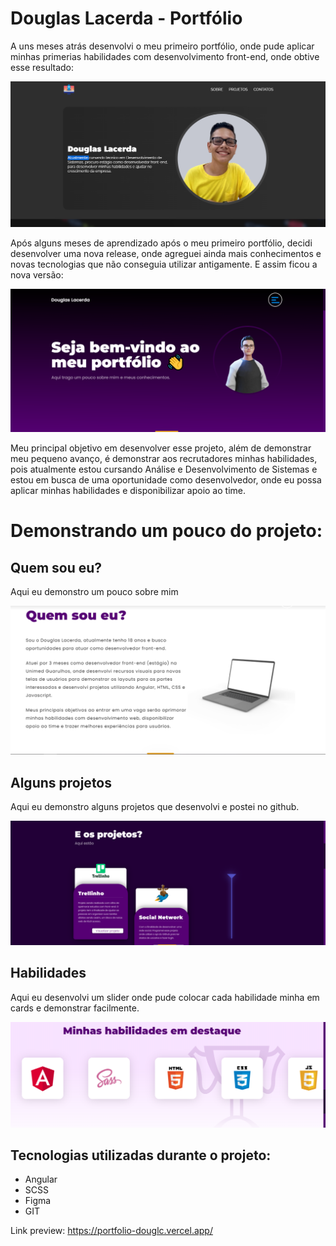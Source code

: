 # Douglas Lacerda - Portfólio
A uns meses atrás desenvolvi o meu primeiro portfólio, onde pude aplicar minhas primerias habilidades com desenvolvimento front-end, onde obtive esse resultado:

![Screenshot](./src/assets/img/readme/primary.png)

Após alguns meses de aprendizado após o meu primeiro portfólio, decidi desenvolver uma nova release, onde agreguei ainda mais conhecimentos e novas tecnologias que não conseguia utilizar antigamente. E assim ficou a nova versão:

![Screenshot](./src/assets/img/readme/new.png)

Meu principal objetivo em desenvolver esse projeto, além de demonstrar meu pequeno avanço, é demonstrar aos recrutadores minhas habilidades, pois atualmente estou cursando Análise e Desenvolvimento de Sistemas e estou em busca de uma oportunidade como desenvolvedor, onde eu possa aplicar minhas habilidades e disponibilizar apoio ao time.

# Demonstrando um pouco do projeto:

## Quem sou eu?
Aqui eu demonstro um pouco sobre mim

![Screenshot](./src/assets/img/readme/about-me.png)

## Alguns projetos
Aqui eu demonstro alguns projetos que desenvolvi e postei no github.

![Screenshot](./src/assets/img/readme/projects.png)

## Habilidades
Aqui eu desenvolvi um slider onde pude colocar cada habilidade minha em cards e demonstrar facilmente.

![Screenshot](./src/assets/img/readme/skills.png)

## Tecnologias utilizadas durante o projeto:
- Angular
- SCSS
- Figma
- GIT

Link preview: <https://portfolio-douglc.vercel.app/>


